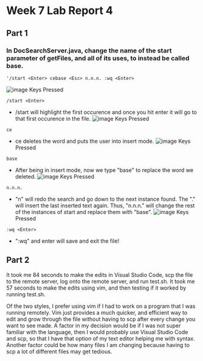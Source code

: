 # Week 7 Lab Report 4
## Part 1
### In DocSearchServer.java, change the name of the start parameter of getFiles, and all of its uses, to instead be called base.
```
'/start <Enter> cebase <Esc> n.n.n. :wq <Enter>
```
![image](screenshots/lab4pic1.png)
Keys Pressed
```
/start <Enter>
```
- /start will highlight the first occurence and once you hit enter it will go to that first occurence in the file.
![image](screenshots/lab4pic2.png)
Keys Pressed
```
ce
```
- ce deletes the word and puts the user into insert mode.
![image](screenshots/lab4pic3.png)
Keys Pressed
```
base
```
- After being in insert mode, now we type "base" to replace the word we deleted.
![image](screenshots/lab4pic4.png)
Keys Pressed
```
n.n.n.
```
- "n" will redo the search and go down to the next instance found. The "." will insert the last inserted text again. Thus, "n.n.n." will change the rest of the instances of start and replace them with "base".
![image](screenshots/lab4pic5.png)
Keys Pressed
```
:wq <Enter>
```
- ":wq" and enter will save and exit the file!
## Part 2
<p>It took me 84 seconds to make the edits in Visual Studio Code, scp the file to the remote server, log onto the remote server, and run test.sh.
It took me 57 seconds to make the edits using vim, and then testing if it worked by running test.sh.</p>
<p>Of the two styles, I prefer using vim if I had to work on a program that I was running remotely. Vim just provides a much quicker, and efficient way to edit and grow through the file without having to scp after every change you want to see made. 
A factor in my decision would be if I was not super familiar with the language, then I would probably use Visual Studio Code and scp, so that I have that option of my text editor helping me with syntax. Another factor could be how many files I am changing because having to scp a lot of different files may get tedious.</P>

